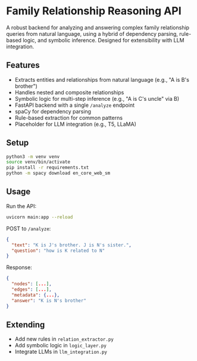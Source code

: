 # Family Relationship Reasoning API

A robust backend for analyzing and answering complex family relationship queries from natural language, using a hybrid of dependency parsing, rule-based logic, and symbolic inference. Designed for extensibility with LLM integration.

## Features
- Extracts entities and relationships from natural language (e.g., "A is B's brother")
- Handles nested and composite relationships
- Symbolic logic for multi-step inference (e.g., "A is C's uncle" via B)
- FastAPI backend with a single `/analyze` endpoint
- spaCy for dependency parsing
- Rule-based extraction for common patterns
- Placeholder for LLM integration (e.g., T5, LLaMA)

## Setup
```bash
python3 -m venv venv
source venv/bin/activate
pip install -r requirements.txt
python -m spacy download en_core_web_sm
```

## Usage
Run the API:
```bash
uvicorn main:app --reload
```

POST to `/analyze`:
```json
{
  "text": "K is J's brother. J is N's sister.",
  "question": "how is K related to N"
}
```

Response:
```json
{
  "nodes": [...],
  "edges": [...],
  "metadata": {...},
  "answer": "K is N's brother"
}
```

## Extending
- Add new rules in `relation_extractor.py`
- Add symbolic logic in `logic_layer.py`
- Integrate LLMs in `llm_integration.py` 
